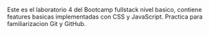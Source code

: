 Este es el laboratorio 4 del Bootcamp fullstack nivel basico, contiene features basicas implementadas con CSS y JavaScript. Practica para familiarizacion Git y GitHub. 

